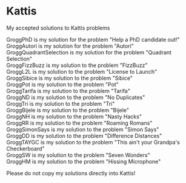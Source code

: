 # Kattis

My accepted solutions to Kattis problems <br/>

GroggPhD is my solution for the problem "Help a PhD candidate out!" <br/>
GroggAutori is my solution for the problem "Autori" <br/>
GroggQuadrantSelection is my solution for the problem "Quadrant Selection" <br/>
GroggFizzBuzz is my solution to the problem "FizzBuzz" <br/>
GroggL2L is my solution to the problem "License to Launch" <br/>
GroggSibice is my solution to the problem "Sibice" <br/>
GroggPot is my solution to the problem "Pot" <br/>
GroggTarifa is my solution to the problem "Tarifa" <br/>
GroggND is my solution to the problem "No Duplicates" <br/>
GroggTri is my solution to the problem "Tri" <br/>
GroggBijele is my solution to the problem "Bijele" <br/>
GroggNH is my solution to the problem "Nasty Hacks" <br/>
GroggRR is my solution to the problem "Roaming Romans" <br/>
GroggSimonSays is my solution to the problem "Simon Says" <br/>
GroggDD is my solution to the problem "Difference Distances" <br/>
GroggTAYGC is my solution to the problem "This ain't your Grandpa's Checkerboard" <br/>
GroggSW is my solution to the problem "Seven Wonders" <br/>
GroggHM is my solution to the problem "Hissing Microphone" <br/>

Please do not copy my solutions directly into Kattis! <br/>
